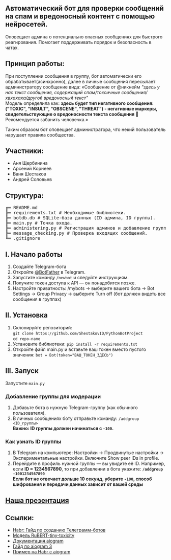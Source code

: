## Автоматический бот для проверки сообщений на спам и вредоносный контент с помощью нейросетей. 
Оповещает админа о потенциально опасных сообщениях для быстрого реагирования. Помогает поддерживать порядок и безопасность в чатах.

## Принцип работы:
При поступлении сообщения в группу, бот автоматически его обрабатывает(асинхронно), далее в личные сообщения пересылает администратору сообщение вида:
«Сообщение от @никнейм 
*"здесь у нас текст сообщения, содержащий спам/токсичные сообщения/хвхахаха/другой вредоносный текст"*   
Модель определила как: 
**здесь будет тип негативного сообщения:
("TOXIC", "INSULT", "OBSCENE", "THREAT") - негативные маркеры, свидетельствующие о вредоносности текста сообщения**  🚨  
Рекомендуется забанить человечка.»

Таким образом бот оповещает администратора, что некий пользователь нарушает правила сообщества.

## Участники: 
- Аня Щербинина
- Арсений Корнеев
- Ваня Шестаков
- Андрей Соловьев

 ##  Структура: 
  
 <pre>╔═ README.md 
╠═ requirements.txt # Необходимые библиотеки.
╠═ botdb.db # SQLite-база данных (ID админа, ID группы). 
╠═ main.py # Точка входа. 
╠═ administering.py # Регистрация админов и добавление групп. 
╠═ message_checking.py # Проверка входящих сообщений. 
╚═ .gitignore  </pre>


## I. Начало работы
1. Создайте Telegram-бота
1.  Откройте [@BotFather](https://t.me/BotFather) в Telegram.
2.  Запустите  команду 
`/newbot`
 и следуйте инструкциям.
3.  Получите токен доступа к API — он понадобится позже.
4.  Настройте приватность:
  /mybots → выберите вашего бота → Bot Settings → Group Privacy → выберите Turn off (бот должен видеть все сообщения в группах)
## II. Установка
1.  Склонируйте репозиторий:  
`git clone https://github.com/ShestakovID/PythonBotProject`  
`cd repo-name`
2.  Установите библиотеки:
`pip install -r requirements.txt`
3.  Откройте файл main.py и вставьте ваш токен вместо пустого значения:
`bot = Bot(token="ВАШ_ТОКЕН_ЗДЕСЬ")`

## III. Запуск
Запустите
`main.py`
### Добавление группы для модерации

1.  Добавьте бота в нужную Telegram-группу (как обычного пользователя).
2.  В личных сообщениях боту отправьте команду:
`/addgroup <ID_группы>`  
**Важно: ID группы должен начинаться с `-100`.**

### Как узнать ID группы
1.  В Telegram на компьютере:
  Настройки → Продвинутые настройки → Экспериментальные настройки.
  Включите Show peer IDs in profile.
2.  Перейдите в профиль нужной группы — вы увидите её ID.
Например, если **ID = 1234567890**, то при добавлении в бота укажите:
**`/addgroup -1001234567890`**  
**Если бот не отвечает дольше 10 секунд, уберите `-100`, способ шифрования и передачи данных зависит от вашей среды**

## [Наша презентация](https://disk.yandex.ru/i/dyPUvFXKY5OdpQ)

## Ссылки:

* [Habr: Гайд по созданию Телеграмм-ботов](https://habr.com/ru/articles/732136/)
* [Модель RuBERT-tiny-toxicity](https://huggingface.co/cointegrated/rubert-tiny-toxicity)
* [Документация aiogram](https://docs.aiogram.dev/en/latest/)
* [Гайд по aiogram 3](https://mastergroosha.github.io/aiogram-3-guide/)
* [Пример на Habr с aiogram](https://habr.com/ru/companies/amvera/articles/820527/)

